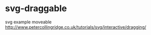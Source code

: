 # svg-draggable
svg example moveable
http://www.petercollingridge.co.uk/tutorials/svg/interactive/dragging/
